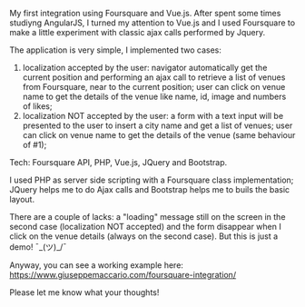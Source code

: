 My first integration using Foursquare and Vue.js. After spent some times studiyng AngularJS, I turned my attention to Vue.js and I used Foursquare to make a little experiment with classic ajax calls performed by Jquery.

The application is very simple, I implemented two cases:
1. localization accepted by the user: navigator automatically get the current position and performing an ajax call to retrieve a list of venues from Foursquare, near to the current position; user can click on venue name to get the details of the venue like name, id, image and numbers of likes;
2. localization NOT accepted by the user: a form with a text input will be presented to the user to insert a city name and get a list of venues; user can click on venue name to get the details of the venue (same behaviour of #1);

Tech: Foursquare API, PHP, Vue.js, JQuery and Bootstrap.

I used PHP as server side scripting with a Foursquare class implementation; JQuery helps me to do Ajax calls and Bootstrap helps me to buils the basic layout.

There are a couple of lacks: a "loading" message still on the screen in the second case (localization NOT accepted) and the form disappear when I click on the venue details (always on the second case). But this is just a demo!  ¯\_(ツ)_/¯

Anyway, you can see a working example here: https://www.giuseppemaccario.com/foursquare-integration/

Please let me know what your thoughts!